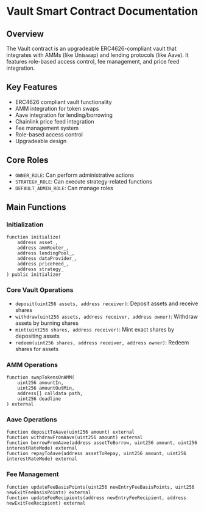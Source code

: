 

# Vault Smart Contract Documentation

## Overview
The Vault contract is an upgradeable ERC4626-compliant vault that integrates with AMMs (like Uniswap) and lending protocols (like Aave). It features role-based access control, fee management, and price feed integration.

## Key Features
- ERC4626 compliant vault functionality
- AMM integration for token swaps
- Aave integration for lending/borrowing
- Chainlink price feed integration
- Fee management system
- Role-based access control
- Upgradeable design

## Core Roles
- `OWNER_ROLE`: Can perform administrative actions
- `STRATEGY_ROLE`: Can execute strategy-related functions
- `DEFAULT_ADMIN_ROLE`: Can manage roles

## Main Functions

### Initialization
```solidity
function initialize(
    address asset_,
    address ammRouter_,
    address lendingPool_,
    address dataProvider_,
    address priceFeed_,
    address strategy_
) public initializer
```

### Core Vault Operations
- `deposit(uint256 assets, address receiver)`: Deposit assets and receive shares
- `withdraw(uint256 assets, address receiver, address owner)`: Withdraw assets by burning shares
- `mint(uint256 shares, address receiver)`: Mint exact shares by depositing assets
- `redeem(uint256 shares, address receiver, address owner)`: Redeem shares for assets

### AMM Operations
```solidity
function swapTokensOnAMM(
    uint256 amountIn,
    uint256 amountOutMin,
    address[] calldata path,
    uint256 deadline
) external
```

### Aave Operations
```solidity
function depositToAave(uint256 amount) external
function withdrawFromAave(uint256 amount) external
function borrowFromAave(address assetToBorrow, uint256 amount, uint256 interestRateMode) external
function repayToAave(address assetToRepay, uint256 amount, uint256 interestRateMode) external
```

### Fee Management
```solidity
function updateFeeBasisPoints(uint256 newEntryFeeBasisPoints, uint256 newExitFeeBasisPoints) external
function updateFeeRecipients(address newEntryFeeRecipient, address newExitFeeRecipient) external
```
